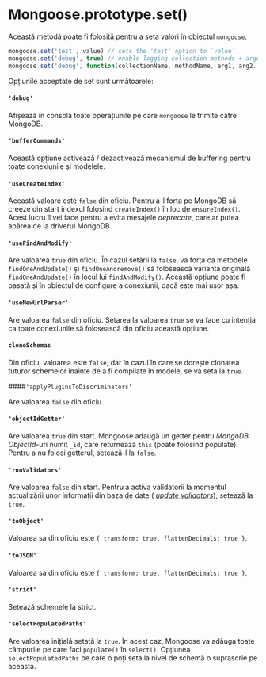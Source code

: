 # Mongoose.prototype.set()

Această metodă poate fi folosită pentru a seta valori în obiectul `mongoose`.

```javascript
mongoose.set('test', value) // sets the 'test' option to `value`
mongoose.set('debug', true) // enable logging collection methods + arguments to the console
mongoose.set('debug', function(collectionName, methodName, arg1, arg2...) {}); // use custom function to log collection methods + arguments
```

Opțiunile acceptate de set sunt următoarele:

#### `'debug'`

Afișează în consolă toate operațiunile pe care `mongoose` le trimite către MongoDB.

#### `'bufferCommands'`

Această opțiune activează / dezactivează mecanismul de buffering pentru toate conexiunile și modelele.

#### `'useCreateIndex'`

Această valoare este `false` din oficiu. Pentru a-l forța pe MongoDB să creeze din start indexul folosind `createIndex()` în loc de `ensureIndex()`. Acest lucru îl vei face pentru a evita mesajele *deprecate*, care ar putea apărea de la driverul MongoDB.

#### `'useFindAndModify'`

Are valoarea `true` din oficiu. În cazul setării la `false`, va forța ca metodele `findOneAndUpdate()` și `findOneAndremove()` să folosească varianta originală `findOneAndUpdate()` în locul lui `findAndModify()`. Această opțiune poate fi pasată și în obiectul de configure a conexiunii, dacă este mai ușor așa.

#### `'useNewUrlParser'`

Are valoarea `false` din oficiu. Setarea la valoarea `true` se va face cu intenția ca toate conexiunile să folosească din oficiu această opțiune.

#### `cloneSchemas`

Din oficiu, valoarea este `false`, dar în cazul în care se dorește clonarea tuturor schemelor înainte de a fi compilate în modele, se va seta la `true`.

####`'applyPluginsToDiscriminators'`

Are valoarea `false` din oficiu.

#### `'objectIdGetter'`

Are valoarea `true` din start. Mongoose adaugă un getter pentru *MongoDB ObjectId*-uri numit `_id`, care returnează `this` (poate folosind populate). Pentru a nu folosi getterul, setează-l la `false`.

#### `'runValidators'`

Are valoarea `false` din start. Pentru a activa validatorii la momentul actualizării unor informații din baza de date ( [*update validators*](https://mongoosejs.com/docs/validation.html#update-validators)), setează la `true`.

#### `'toObject'`

Valoarea sa din oficiu este `{ transform: true, flattenDecimals: true }`.

#### `'toJSON'`

Valoarea sa din oficiu este `{ transform: true, flattenDecimals: true }`.

#### `'strict'`

Setează schemele la strict.

#### `'selectPopulatedPaths'`

Are valoarea inițială setată la `true`. În acest caz, Mongoose va adăuga toate câmpurile pe care faci `populate()` în `select()`. Opțiunea `selectPopulatedPaths` pe care o poți seta la nivel de schemă o suprascrie pe aceasta.

